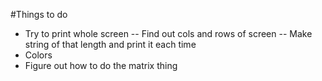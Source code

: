 #Things to do

- Try to print whole screen
-- Find out cols and rows of screen
-- Make string of that length and print it each time
- Colors
- Figure out how to do the matrix thing
